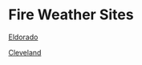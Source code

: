 # Fire Weather Sites
[Eldorado](https://r5fire.github.io/r5fireweather/EldoradoNF)

[Cleveland](https://r5fire.github.io/r5fireweather/ClevelandNF)
